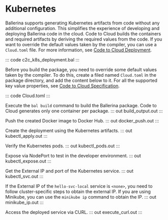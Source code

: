 # Kubernetes

Ballerina supports generating Kubernetes artifacts from code without any additional configuration. This simplifies the experience of developing and deploying Ballerina code in the cloud. Code to Cloud builds the containers and required artifacts by deriving the required values from the code. If you want to override the default values taken by the compiler, you can use a `Cloud.toml` file.
For more information, see [Code to Cloud Deployment](/learn/code-to-cloud-deployment/).

::: code c2c_k8s_deployment.bal :::

Before you build the package, you need to override some default values taken by the compiler. To do this, create a filed named `Cloud.toml` in the package directory, and add the content below to it.
For all the supported key value properties, see [Code to Cloud Specification](https://github.com/ballerina-platform/ballerina-spec/blob/master/c2c/code-to-cloud-spec.md).

::: code Cloud.toml :::

Execute the `bal build` command to build the Ballerina package. Code to Cloud generates only one container per package.
::: out build_output.out :::

Push the created Docker image to Docker Hub.
::: out docker_push.out :::

Create the deployment using the Kubernetes artifacts.
::: out kubectl_apply.out :::

Verify the Kubernetes pods.
::: out kubectl_pods.out :::

Expose via NodePort to test in the developer environment.
::: out kubectl_expose.out :::

Get the External IP and port of the Kubernetes service.
::: out kubectl_svc.out :::

If the External IP of the `hello-svc-local` service is `<none>`, you need to follow cluster-specific steps to obtain the external IP. If you are using Minikube, you can use the `minikube ip` command to obtain the IP.
::: out minikube_ip.out :::

Access the deployed service via CURL.
::: out execute_curl.out :::
